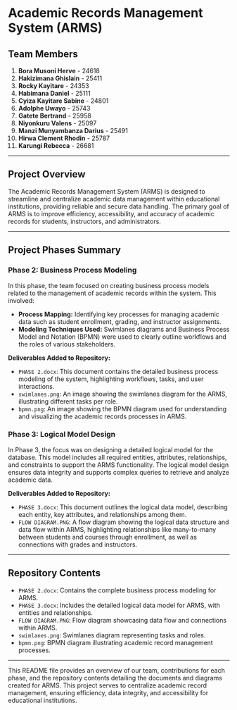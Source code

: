 # Academic Records Management System (ARMS)

## Team Members
1. **Bora Musoni Herve** - 24618
2. **Hakizimana Ghislain** - 25411
3. **Rocky Kayitare** - 24353
4. **Habimana Daniel** - 25111
5. **Cyiza Kayitare Sabine** - 24801
6. **Adolphe Uwayo** - 25743
7. **Gatete Bertrand** - 25958
8. **Niyonkuru Valens** - 25097
9. **Manzi Munyambanza Darius** - 25491
10. **Hirwa Clement Rhodin** - 25787
11. **Karungi Rebecca** - 26681

---

## Project Overview
The Academic Records Management System (ARMS) is designed to streamline and centralize academic data management within educational institutions, providing reliable and secure data handling. The primary goal of ARMS is to improve efficiency, accessibility, and accuracy of academic records for students, instructors, and administrators.

---

## Project Phases Summary

### Phase 2: Business Process Modeling
In this phase, the team focused on creating business process models related to the management of academic records within the system. This involved:
- **Process Mapping:** Identifying key processes for managing academic data such as student enrollment, grading, and instructor assignments.
- **Modeling Techniques Used:** Swimlanes diagrams and Business Process Model and Notation (BPMN) were used to clearly outline workflows and the roles of various stakeholders.

**Deliverables Added to Repository:**
- `PHASE 2.docx`: This document contains the detailed business process modeling of the system, highlighting workflows, tasks, and user interactions.
- `swimlanes.png`: An image showing the swimlanes diagram for the ARMS, illustrating different tasks per role.
- `bpmn.png`: An image showing the BPMN diagram used for understanding and visualizing the academic records processes in ARMS.

### Phase 3: Logical Model Design
In Phase 3, the focus was on designing a detailed logical model for the database. This model includes all required entities, attributes, relationships, and constraints to support the ARMS functionality. The logical model design ensures data integrity and supports complex queries to retrieve and analyze academic data.

**Deliverables Added to Repository:**
- `PHASE 3.docx`: This document outlines the logical data model, describing each entity, key attributes, and relationships among them.
- `FLOW DIAGRAM.PNG`: A flow diagram showing the logical data structure and data flow within ARMS, highlighting relationships like many-to-many between students and courses through enrollment, as well as connections with grades and instructors.

---

## Repository Contents
- `PHASE 2.docx`: Contains the complete business process modeling for ARMS.
- `PHASE 3.docx`: Includes the detailed logical data model for ARMS, with entities and relationships.
- `FLOW DIAGRAM.PNG`: Flow diagram showcasing data flow and connections within ARMS.
- `swimlanes.png`: Swimlanes diagram representing tasks and roles.
- `bpmn.png`: BPMN diagram illustrating academic record management processes.

---

This README file provides an overview of our team, contributions for each phase, and the repository contents detailing the documents and diagrams created for ARMS. This project serves to centralize academic record management, ensuring efficiency, data integrity, and accessibility for educational institutions.
